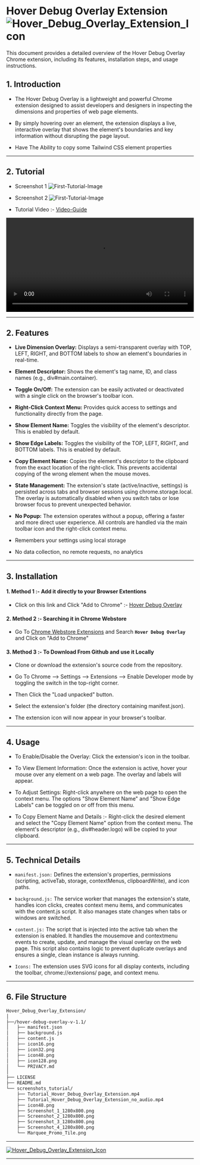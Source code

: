 
# Hover Debug Overlay Extension ![Hover_Debug_Overlay_Extension_Icon](screenshots_tutorial/icon48.png)

This document provides a detailed overview of the Hover Debug Overlay Chrome extension, including its features, installation steps, and usage instructions.

## 1. Introduction

* The Hover Debug Overlay is a lightweight and powerful Chrome extension designed to assist developers and designers in inspecting the dimensions and properties of web page elements. 

* By simply hovering over an element, the extension displays a live, interactive overlay that shows the element's boundaries and key information without disrupting the page layout.

* Have The Ability to copy some Tailwind CSS element properties

---

## 2. Tutorial 

* Screenshot 1
![First-Tutorial-Image](screenshots_tutorial/Screenshot_1_1280x800.png)

* Screenshot 2
![First-Tutorial-Image](screenshots_tutorial/Screenshot_2_1280x800.png)

* Tutorial Video :- [Video-Guide](./screenshots_tutorial/Tutorial_Hover_Debug_Overlay_Extension_no_audio.mp4)

<video width=100% controls>
  <source src="./screenshots_tutorial/Tutorial_Hover_Debug_Overlay_Extension_no_audio" type="video/mp4">
</video>

---



## 2. Features

* **Live Dimension Overlay:** Displays a semi-transparent overlay with TOP, LEFT, RIGHT, and BOTTOM labels to show an element's boundaries in real-time.

* **Element Descriptor:** Shows the element's tag name, ID, and class names (e.g., div#main.container).

* **Toggle On/Off:** The extension can be easily activated or deactivated with a single click on the browser's toolbar icon.

* **Right-Click Context Menu:** Provides quick access to settings and functionality directly from the page.

* **Show Element Name:** Toggles the visibility of the element's descriptor. This is enabled by default.

* **Show Edge Labels:** Toggles the visibility of the TOP, LEFT, RIGHT, and BOTTOM labels. This is enabled by default.

* **Copy Element Name:** Copies the element's descriptor to the clipboard from the exact location of the right-click. This prevents accidental copying of the wrong element when the mouse moves.

* **State Management:** The extension's state (active/inactive, settings) is persisted across tabs and browser sessions using chrome.storage.local. The overlay is automatically disabled when you switch tabs or lose browser focus to prevent unexpected behavior.

* **No Popup:** The extension operates without a popup, offering a faster and more direct user experience. All controls are handled via the main toolbar icon and the right-click context menu.

* Remembers your settings using local storage

* No data collection, no remote requests, no analytics


---

## 3. Installation


#### 1.  Method 1 :- Add it directly to your Browser Extentions

* Click on this link and Click "Add to Chrome" :-  [Hover Debug Overlay](https://chromewebstore.google.com/detail/hover-debug-overlay/dnhkakioabglpfiidamfmijkdncgmajo)

#### 2. Method 2 :- Searching it in Chrome Webstore

* Go To [Chrome Webstore Extensions](https://chromewebstore.google.com/category/extensions) and Search **`Hover Debug Overlay`** and Click on "Add to Chrome"

#### 3. Method 3 :- To Download From Github and use it Locally

* Clone or download the extension's source code from the repository.

* Go To Chrome --> Settings --> Extensions --> Enable Developer mode by toggling the switch in the top-right corner.

* Then Click the "Load unpacked" button.

* Select the extension's folder (the directory containing manifest.json).

* The extension icon will now appear in your browser's toolbar.

---

## 4. Usage

* To Enable/Disable the Overlay: Click the extension's icon in the toolbar.

* To View Element Information: Once the extension is active, hover your mouse over any element on a web page. The overlay and labels will appear.

* To Adjust Settings: Right-click anywhere on the web page to open the context menu. The options "Show Element Name" and "Show Edge Labels" can be toggled on or off from this menu.

* To Copy Element Name and Details :- Right-click the desired element and select the "Copy Element Name" option from the context menu. The element's descriptor (e.g., div#header.logo) will be copied to your clipboard.

---

## 5. Technical Details

* `manifest.json:` Defines the extension's properties, permissions (scripting, activeTab, storage, contextMenus, clipboardWrite), and icon paths.

* `background.js:` The service worker that manages the extension's state, handles icon clicks, creates context menu items, and communicates with the content.js script. It also manages state changes when tabs or windows are switched.

* `content.js:` The script that is injected into the active tab when the extension is enabled. It handles the mousemove and contextmenu events to create, update, and manage the visual overlay on the web page. This script also contains logic to prevent duplicate overlays and ensures a single, clean instance is always running.

* `Icons:` The extension uses SVG icons for all display contexts, including the toolbar, chrome://extensions/ page, and context menu.

---

## 6. File Structure

```bash
Hover_Debug_Overlay_Extension/
│ 
├──/hover-debug-overlay-v-1.1/
│   ├── manifest.json
│   ├── background.js
│   ├── content.js
│   ├── icon16.png
│   ├── icon32.png
│   ├── icon48.png
│   ├── icon128.png
│   └── PRIVACY.md
│
├── LICENSE
├── README.md
└── screenshots_tutorial/
    ├── Tutorial_Hover_Debug_Overlay_Extension.mp4
    ├── Tutorial_Hover_Debug_Overlay_Extension_no_audio.mp4
    ├── icon48.png
    ├── Screenshot_1_1280x800.png
    ├── Screenshot_2_1280x800.png
    ├── Screenshot_3_1280x800.png
    ├── Screenshot_4_1280x800.png
    └── Marquee_Promo_Tile.png
```


---

[![Hover_Debug_Overlay_Extension_Icon](screenshots_tutorial/Marquee_Promo_Tile.png)](https://chromewebstore.google.com/detail/hover-debug-overlay/dnhkakioabglpfiidamfmijkdncgmajo)

---

